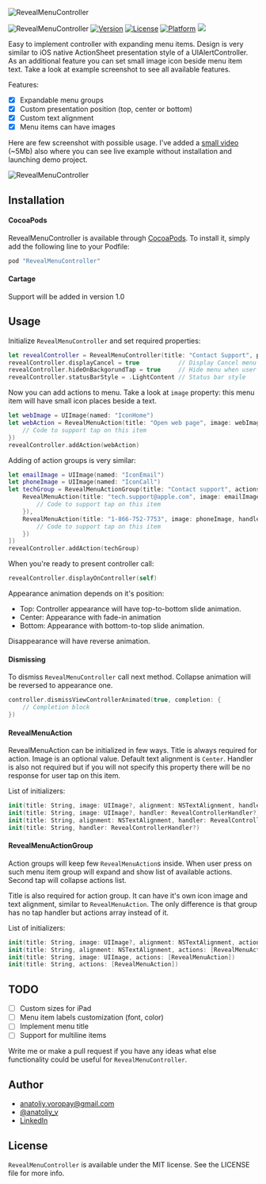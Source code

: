 ![RevealMenuController](https://cloud.githubusercontent.com/assets/1595032/18164385/37484428-7048-11e6-924d-2509b7d56131.png)

![RevealMenuController](https://travis-ci.org/anatoliyv/RevealMenuController.svg?branch=master)
[![Version](https://img.shields.io/cocoapods/v/RevealMenuController.svg?style=flat)](http://cocoapods.org/pods/RevealMenuController)
[![License](https://img.shields.io/cocoapods/l/RevealMenuController.svg?style=flat)](http://cocoapods.org/pods/RevealMenuController)
[![Platform](https://img.shields.io/cocoapods/p/RevealMenuController.svg?style=flat)](http://cocoapods.org/pods/RevealMenuController)
![](https://img.shields.io/badge/Supported-iOS9-4BC51D.svg?style=flat)

Easy to implement controller with expanding menu items. Design is very similar to iOS native ActionSheet presentation style of a UIAlertController. As an additional feature you can set small image icon beside menu item text. Take a look at example screenshot to see all available features.

Features:
- [x] Expandable menu groups
- [x] Custom presentation position (top, center or bottom)
- [x] Custom text alignment
- [x] Menu items can have images

Here are few screenshot with possible usage. I've added a [small video](https://github.com/anatoliyv/RevealMenuController/blob/master/Example/ExampleVideo.mov?raw=true) (~5Mb) also where you can see live example without installation and launching demo project.

![RevealMenuController](https://cloud.githubusercontent.com/assets/1595032/18165230/bf610d0a-704c-11e6-860d-747a4002fc1b.png)

## Installation

#### CocoaPods

RevealMenuController is available through [CocoaPods](http://cocoapods.org). To install
it, simply add the following line to your Podfile:

```ruby
pod "RevealMenuController"
```

#### Cartage

Support will be added in version 1.0

## Usage

Initialize `RevealMenuController` and set required properties:

```swift
let revealController = RevealMenuController(title: "Contact Support", position: .Center)
revealController.displayCancel = true           // Display Cancel menu item
revealController.hideOnBackgorundTap = true     // Hide menu when user taps outside of items area
revealController.statusBarStyle = .LightContent // Status bar style
```

Now you can add actions to menu. Take a look at `image` property: this menu item will have small icon places beside a text.

```swift
let webImage = UIImage(named: "IconHome")
let webAction = RevealMenuAction(title: "Open web page", image: webImage, handler: { (controller, action) in
    // Code to support tap on this item
})
revealController.addAction(webAction)
```

Adding of action groups is very similar:

```swift
let emailImage = UIImage(named: "IconEmail")
let phoneImage = UIImage(named: "IconCall")
let techGroup = RevealMenuActionGroup(title: "Contact support", actions: [
    RevealMenuAction(title: "tech.support@apple.com", image: emailImage, handler: { (controller, action) in
        // Code to support tap on this item
    }),
    RevealMenuAction(title: "1-866-752-7753", image: phoneImage, handler: { (controller, action) in
        // Code to support tap on this item
    })
])
revealController.addAction(techGroup)
```

When you're ready to present controller call:

```swift
revealController.displayOnController(self)
```

Appearance animation depends on it's position:

- Top: Controller appearance will have top-to-bottom slide animation.
- Center: Appearance with fade-in animation
- Bottom: Appearance with bottom-to-top slide animation.

Disappearance will have reverse animation.

#### Dismissing

To dismiss `RevealMenuController` call next method. Collapse animation will be reversed to appearance one.

```swift
controller.dismissViewControllerAnimated(true, completion: {
    // Completion block
})
```

#### RevealMenuAction

RevealMenuAction can be initialized in few ways. Title is always required for action. Image is an optional value. Default text alignment is `Center`. Handler is also not required but if you will not specify this property there will be no response for user tap on this item.

List of initializers:

```swift
init(title: String, image: UIImage?, alignment: NSTextAlignment, handler: RevealControllerHandler?)
init(title: String, image: UIImage?, handler: RevealControllerHandler?)
init(title: String, alignment: NSTextAlignment, handler: RevealControllerHandler?)
init(title: String, handler: RevealControllerHandler?)
```

#### RevealMenuActionGroup

Action groups will keep few `RevealMenuAction`s inside. When user press on such menu item group will expand and show list of available actions. Second tap will collapse actions list.

Title is also required for action group. It can have it's own icon image and text alignment, similar to `RevealMenuAction`. The only difference is that group has no tap handler but actions array instead of it.

List of initializers:

```swift
init(title: String, image: UIImage?, alignment: NSTextAlignment, actions: [RevealMenuAction])
init(title: String, alignment: NSTextAlignment, actions: [RevealMenuAction])
init(title: String, image: UIImage, actions: [RevealMenuAction])
init(title: String, actions: [RevealMenuAction])
```

## TODO

- [ ] Custom sizes for iPad
- [ ] Menu item labels customization (font, color)
- [ ] Implement menu title
- [ ] Support for multiline items

Write me or make a pull request if you have any ideas what else functionality could be useful for `RevealMenuController`.

## Author

- anatoliy.voropay@gmail.com
- [@anatoliy_v](https://twitter.com/anatoliy_v)
- [LinkedIn](https://www.linkedin.com/in/anatoliyvoropay)

## License

`RevealMenuController` is available under the MIT license. See the LICENSE file for more info.
